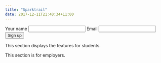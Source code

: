 ```yaml
---
title: "Sparktrail"
date: 2017-12-11T21:40:34+11:00
---
```


<div id="app">
  <section class="hero fl w-100 pa2">
    <img src="" alt="">
    <div class="signup">
      <form action="" method="post">
        <label for="name">Your name</label>
        <input type="text" name="name" id="name">
        <label for="email">Email</label>
        <input type="email" name="email" id="email">
        <button type="submit">Sign up</button>
      </form>
    </div>
  </section>

  <section class="features fl w-100 pa2">
    <div class="student fl w-50 pa2">
      <p>This section displays the features for students.</p>
    </div>
    <div class="employers fl w-50 pa2">
      <p>This section is for employers.</p>
    </div>
  </section>
</div>
